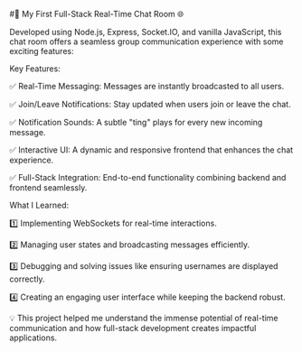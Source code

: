 #🚀 My First Full-Stack Real-Time Chat Room 🌐

Developed using Node.js, Express, Socket.IO, and vanilla JavaScript, this chat room offers a seamless group communication experience with some exciting features:

Key Features:


✅ Real-Time Messaging: Messages are instantly broadcasted to all users.


✅ Join/Leave Notifications: Stay updated when users join or leave the chat.


✅ Notification Sounds: A subtle "ting" plays for every new incoming message.


✅ Interactive UI: A dynamic and responsive frontend that enhances the chat experience.


✅ Full-Stack Integration: End-to-end functionality combining backend and frontend seamlessly.

What I Learned:


1️⃣ Implementing WebSockets for real-time interactions.


2️⃣ Managing user states and broadcasting messages efficiently.


3️⃣ Debugging and solving issues like ensuring usernames are displayed correctly.


4️⃣ Creating an engaging user interface while keeping the backend robust.



💡 This project helped me understand the immense potential of real-time communication and how full-stack development creates impactful applications.
